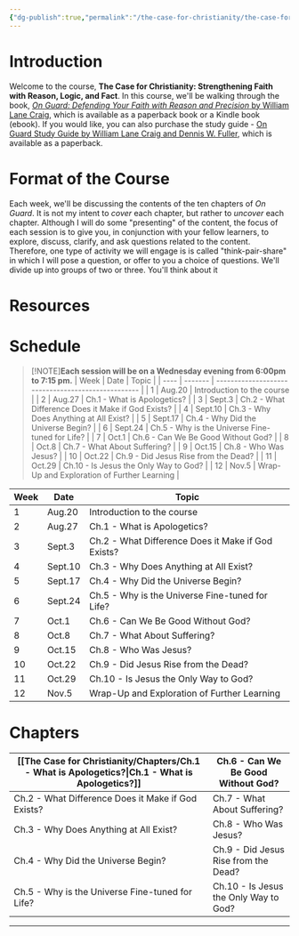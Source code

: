 ```yaml
---
{"dg-publish":true,"permalink":"/the-case-for-christianity/the-case-for-christianity-strengthening-faith-with-reason-logic-and-fact/","title":"The Case for Christianity","tags":["gardenEntry"],"noteIcon":""}
---
```


# Introduction

Welcome to the course, **The Case for Christianity: Strengthening Faith with Reason, Logic, and Fact**. In this course, we'll be walking through the book, [*On Guard: Defending Your Faith with Reason and Precision* by William Lane Craig](https://www.amazon.com/Guard-Defending-Faith-Reason-Precision/dp/1434764885/), which is available as a paperback book or a Kindle book (ebook). If you would like, you can also purchase the study guide - [On Guard Study Guide by William Lane Craig and Dennis W. Fuller](https://www.amazon.com/Guard-Study-Guide-William-Craig/dp/1452889589/), which is available as a paperback. 

# Format of the Course
Each week, we'll be discussing the contents of the ten chapters of *On Guard*. It is not my intent to *cover* each chapter, but rather to *uncover* each chapter. Although I will do some "presenting" of the content, the focus of each session is to give you, in conjunction with your fellow learners, to explore, discuss, clarify, and ask questions related to the content. Therefore, one type of activity we will engage is is called "think-pair-share" in which I will pose a question, or offer to you a choice of questions. We'll divide up into groups of two or three. You'll think about it

# Resources 


# Schedule

> [!NOTE]**Each session will be on a Wednesday evening from 6:00pm to 7:15 pm.**
> | Week | Date    | Topic                                              |
| ---- | ------- | -------------------------------------------------- |
| 1    | Aug.20  | Introduction to the course                         |
| 2    | Aug.27  | Ch.1 - What is Apologetics?                        |
| 3    | Sept.3  | Ch.2 - What Difference Does it Make if God Exists? |
| 4    | Sept.10 | Ch.3 - Why Does Anything at All Exist?             |
| 5    | Sept.17 | Ch.4 - Why Did the Universe Begin?                 |
| 6    | Sept.24 | Ch.5 - Why is the Universe Fine-tuned for Life?    |
| 7    | Oct.1   | Ch.6 - Can We Be Good Without God?                 |
| 8    | Oct.8   | Ch.7 - What About Suffering?                       |
| 9    | Oct.15  | Ch.8 - Who Was Jesus?                              |
| 10   | Oct.22  | Ch.9 - Did Jesus Rise from the Dead?               |
| 11   | Oct.29  | Ch.10 - Is Jesus the Only Way to God?              |
| 12   | Nov.5   | Wrap-Up and Exploration of Further Learning        |

| Week | Date    | Topic                                              |
| ---- | ------- | -------------------------------------------------- |
| 1    | Aug.20  | Introduction to the course                         |
| 2    | Aug.27  | Ch.1 - What is Apologetics?                        |
| 3    | Sept.3  | Ch.2 - What Difference Does it Make if God Exists? |
| 4    | Sept.10 | Ch.3 - Why Does Anything at All Exist?             |
| 5    | Sept.17 | Ch.4 - Why Did the Universe Begin?                 |
| 6    | Sept.24 | Ch.5 - Why is the Universe Fine-tuned for Life?    |
| 7    | Oct.1   | Ch.6 - Can We Be Good Without God?                 |
| 8    | Oct.8   | Ch.7 - What About Suffering?                       |
| 9    | Oct.15  | Ch.8 - Who Was Jesus?                              |
| 10   | Oct.22  | Ch.9 - Did Jesus Rise from the Dead?               |
| 11   | Oct.29  | Ch.10 - Is Jesus the Only Way to God?              |
| 12   | Nov.5   | Wrap-Up and Exploration of Further Learning        |


# Chapters

| [[The Case for Christianity/Chapters/Ch.1 - What is Apologetics?\|Ch.1 - What is Apologetics?]] | Ch.6 - Can We Be Good Without God?    |
| ----------------------------------------------------------------------------------------------- | ------------------------------------- |
| Ch.2 - What Difference Does it Make if God Exists?                                              | Ch.7 - What About Suffering?          |
| Ch.3 - Why Does Anything at All Exist?                                                          | Ch.8 - Who Was Jesus?                 |
| Ch.4 - Why Did the Universe Begin?                                                              | Ch.9 - Did Jesus Rise from the Dead?  |
| Ch.5 - Why is the Universe Fine-tuned for Life?                                                 | Ch.10 - Is Jesus the Only Way to God? |


---

